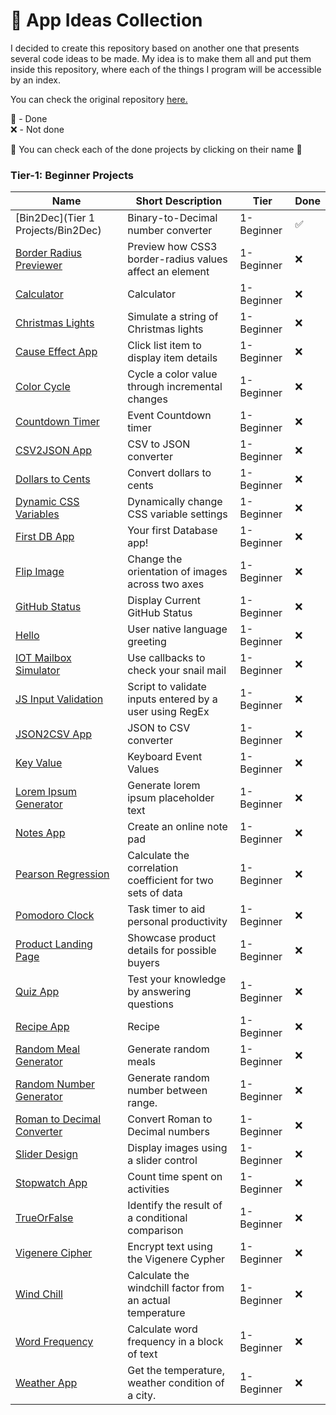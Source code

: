 # 📒 App Ideas Collection
I decided to create this repository based on another one that presents several code ideas to be made. 
My idea is to make them all and put them inside this repository, where each of the things I program will be accessible by an index.

You can check the original repository <a href="https://github.com/florinpop17/app-ideas/blob/master/README.md">here.</a>

🌟 - Done<br>
❌ - Not done

🧠 You can check each of the done projects by clicking on their name 🧠

### Tier-1: Beginner Projects

| Name                                                                              | Short Description                                          | Tier       | Done       |
| --------------------------------------------------------------------------------- | ---------------------------------------------------------- | ---------- | ---------- |
| [Bin2Dec](Tier 1 Projects/Bin2Dec)                                   | Binary-to-Decimal number converter                         | 1-Beginner |✅|
| [Border Radius Previewer](./Projects/1-Beginner/Border-Radius-Previewer.md)       | Preview how CSS3 border-radius values affect an element    | 1-Beginner |❌|
| [Calculator](./Projects/1-Beginner/Calculator-App.md)                             | Calculator                                                 | 1-Beginner |❌|
| [Christmas Lights](./Projects/1-Beginner/Christmas-Lights-App.md)                 | Simulate a string of Christmas lights                      | 1-Beginner |❌|
| [Cause Effect App](./Projects/1-Beginner/Cause-Effect-App.md)                     | Click list item to display item details                    | 1-Beginner |❌|
| [Color Cycle](./Projects/1-Beginner/Color-Cycle-App.md)                           | Cycle a color value through incremental changes            | 1-Beginner |❌|
| [Countdown Timer](./Projects/1-Beginner/Countdown-Timer-App.md)                   | Event Countdown timer                                      | 1-Beginner |❌|
| [CSV2JSON App](./Projects/1-Beginner/CSV2JSON-App.md)                             | CSV to JSON converter                                      | 1-Beginner |❌|
| [Dollars to Cents](./Projects/1-Beginner/Dollars-To-Cents-App.md)                 | Convert dollars to cents                                   | 1-Beginner |❌|
| [Dynamic CSS Variables](./Projects/1-Beginner/Dynamic-CSSVar-app.md)              | Dynamically change CSS variable settings                   | 1-Beginner |❌|
| [First DB App](./Projects/1-Beginner/First-DB-App.md)                             | Your first Database app!                                   | 1-Beginner |❌|
| [Flip Image](./Projects/1-Beginner/Flip-Image-App.md)                             | Change the orientation of images across two axes           | 1-Beginner |❌|
| [GitHub Status](./Projects/1-Beginner/GitHub-Status-App.md)                       | Display Current GitHub Status                              | 1-Beginner |❌|
| [Hello](./Projects/1-Beginner/Hello-App.md)                                       | User native language greeting                              | 1-Beginner |❌|
| [IOT Mailbox Simulator](./Projects/1-Beginner/IOT-Mailbox-App.md)                 | Use callbacks to check your snail mail                     | 1-Beginner |❌|
| [JS Input Validation](./Projects/1-Beginner/Javascript-Validation-With-Regex.md)  | Script to validate inputs entered by a user using RegEx    | 1-Beginner |❌|
| [JSON2CSV App](./Projects/1-Beginner/JSON2CSV-App.md)                             | JSON to CSV converter                                      | 1-Beginner |❌|
| [Key Value](./Projects/1-Beginner/Key-Value-App.md)                               | Keyboard Event Values                                      | 1-Beginner |❌|
| [Lorem Ipsum Generator](./Projects/1-Beginner/Lorem-Ipsum-Generator.md)           | Generate lorem ipsum placeholder text                      | 1-Beginner |❌|
| [Notes App](./Projects/1-Beginner/Notes-App.md)                                   | Create an online note pad                                  | 1-Beginner |❌|
| [Pearson Regression](./Projects/1-Beginner/Pearson-Regression-App.md)             | Calculate the correlation coefficient for two sets of data | 1-Beginner |❌|
| [Pomodoro Clock](./Projects/1-Beginner/Pomodoro-Clock.md)                         | Task timer to aid personal productivity                    | 1-Beginner |❌|
| [Product Landing Page](./Projects/1-Beginner/Product-Landing-Page.md)             | Showcase product details for possible buyers               | 1-Beginner |❌|
| [Quiz App](./Projects/1-Beginner/Quiz-App.md)                                     | Test your knowledge by answering questions                 | 1-Beginner |❌|
| [Recipe App](./Projects/1-Beginner/Recipe-App.md)                                 | Recipe                                                     | 1-Beginner |❌|
| [Random Meal Generator](./Projects/1-Beginner/Random-Meal-Generator.md)           | Generate random meals                                      | 1-Beginner |❌|
| [Random Number Generator](./Projects/1-Beginner/Random-Number-Generator.md)       | Generate random number between range.                      | 1-Beginner |❌|
| [Roman to Decimal Converter](./Projects/1-Beginner/Roman-to-Decimal-Converter.md) | Convert Roman to Decimal numbers                           | 1-Beginner |❌|
| [Slider Design](./Projects/1-Beginner/Slider-Design.md)                           | Display images using a slider control                      | 1-Beginner |❌|
| [Stopwatch App](./Projects/1-Beginner/Stopwatch-App.md)                           | Count time spent on activities                             | 1-Beginner |❌|
| [TrueOrFalse](./Projects/1-Beginner/True-or-False-App.md)                         | Identify the result of a conditional comparison            | 1-Beginner |❌|
| [Vigenere Cipher](./Projects/1-Beginner/Vigenere-Cipher.md)                       | Encrypt text using the Vigenere Cypher                     | 1-Beginner |❌|
| [Wind Chill](./Projects/1-Beginner/Windchill-App.md)                              | Calculate the windchill factor from an actual temperature  | 1-Beginner |❌|
| [Word Frequency](./Projects/1-Beginner/Word-Frequency-App.md)                     | Calculate word frequency in a block of text                | 1-Beginner |❌|
| [Weather App](./Projects/1-Beginner/Weather-App.md)                               | Get the temperature, weather condition of a city.          | 1-Beginner |❌|
